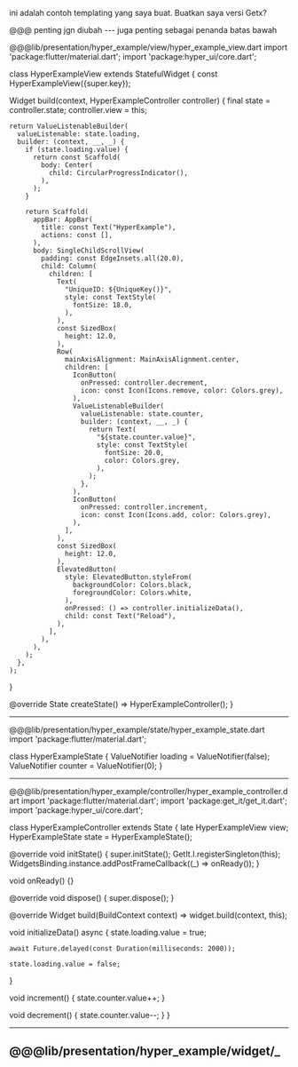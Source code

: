 ini adalah contoh templating yang saya buat.
Buatkan saya versi Getx?

@@@ penting jgn diubah
--- juga penting sebagai penanda batas bawah

@@@lib/presentation/hyper_example/view/hyper_example_view.dart
import 'package:flutter/material.dart';
import 'package:hyper_ui/core.dart';

class HyperExampleView extends StatefulWidget {
  const HyperExampleView({super.key});

  Widget build(context, HyperExampleController controller) {
    final state = controller.state;
    controller.view = this;

    return ValueListenableBuilder(
      valueListenable: state.loading,
      builder: (context, __, _) {
        if (state.loading.value) {
          return const Scaffold(
            body: Center(
              child: CircularProgressIndicator(),
            ),
          );
        }

        return Scaffold(
          appBar: AppBar(
            title: const Text("HyperExample"),
            actions: const [],
          ),
          body: SingleChildScrollView(
            padding: const EdgeInsets.all(20.0),
            child: Column(
              children: [
                Text(
                  "UniqueID: ${UniqueKey()}",
                  style: const TextStyle(
                    fontSize: 18.0,
                  ),
                ),
                const SizedBox(
                  height: 12.0,
                ),
                Row(
                  mainAxisAlignment: MainAxisAlignment.center,
                  children: [
                    IconButton(
                      onPressed: controller.decrement,
                      icon: const Icon(Icons.remove, color: Colors.grey),
                    ),
                    ValueListenableBuilder(
                      valueListenable: state.counter,
                      builder: (context, __, _) {
                        return Text(
                          "${state.counter.value}",
                          style: const TextStyle(
                            fontSize: 20.0,
                            color: Colors.grey,
                          ),
                        );
                      },
                    ),
                    IconButton(
                      onPressed: controller.increment,
                      icon: const Icon(Icons.add, color: Colors.grey),
                    ),
                  ],
                ),
                const SizedBox(
                  height: 12.0,
                ),
                ElevatedButton(
                  style: ElevatedButton.styleFrom(
                    backgroundColor: Colors.black,
                    foregroundColor: Colors.white,
                  ),
                  onPressed: () => controller.initializeData(),
                  child: const Text("Reload"),
                ),
              ],
            ),
          ),
        );
      },
    );
  }

  @override
  State<HyperExampleView> createState() => HyperExampleController();
}

---
@@@lib/presentation/hyper_example/state/hyper_example_state.dart
import 'package:flutter/material.dart';

class HyperExampleState {
  ValueNotifier<bool> loading = ValueNotifier<bool>(false);
  ValueNotifier<int> counter = ValueNotifier<int>(0);
}

---
@@@lib/presentation/hyper_example/controller/hyper_example_controller.dart
import 'package:flutter/material.dart';
import 'package:get_it/get_it.dart';
import 'package:hyper_ui/core.dart';

class HyperExampleController extends State<HyperExampleView> {
  late HyperExampleView view;
  HyperExampleState state = HyperExampleState();

  @override
  void initState() {
    super.initState();
    GetIt.I.registerSingleton<HyperExampleController>(this);
    WidgetsBinding.instance.addPostFrameCallback((_) => onReady());
  }

  void onReady() {}

  @override
  void dispose() {
    super.dispose();
  }

  @override
  Widget build(BuildContext context) => widget.build(context, this);

  void initializeData() async {
    state.loading.value = true;

    await Future.delayed(const Duration(milliseconds: 2000));

    state.loading.value = false;
  }

  void increment() {
    state.counter.value++;
  }

  void decrement() {
    state.counter.value--;
  }
}

---
@@@lib/presentation/hyper_example/widget/_
---